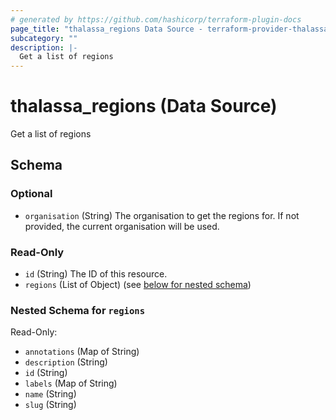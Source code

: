 ```yaml
---
# generated by https://github.com/hashicorp/terraform-plugin-docs
page_title: "thalassa_regions Data Source - terraform-provider-thalassa"
subcategory: ""
description: |-
  Get a list of regions
---
```


# thalassa_regions (Data Source)

Get a list of regions



<!-- schema generated by tfplugindocs -->
## Schema

### Optional

- `organisation` (String) The organisation to get the regions for. If not provided, the current organisation will be used.

### Read-Only

- `id` (String) The ID of this resource.
- `regions` (List of Object) (see [below for nested schema](#nestedatt--regions))

<a id="nestedatt--regions"></a>
### Nested Schema for `regions`

Read-Only:

- `annotations` (Map of String)
- `description` (String)
- `id` (String)
- `labels` (Map of String)
- `name` (String)
- `slug` (String)
